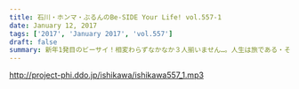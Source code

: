 ```yaml
---
title: 石川・ホンマ・ぶるんのBe-SIDE Your Life! vol.557-1
date: January 12, 2017
tags: ['2017', 'January 2017', 'vol.557']
draft: false
summary: 新年1発目のビーサイ！相変わらずなかなか３人揃いません…。人生は旅である・その１SAITO
---
```


http://project-phi.ddo.jp/ishikawa/ishikawa557_1.mp3
